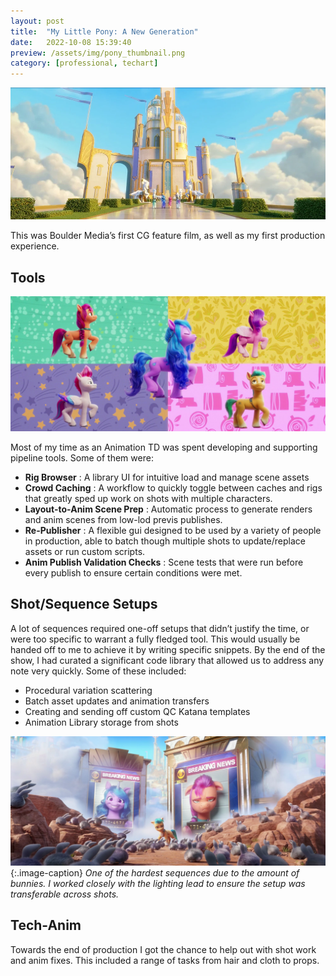 ```yaml
---
layout: post
title:  "My Little Pony: A New Generation"
date:   2022-10-08 15:39:40
preview: /assets/img/pony_thumbnail.png
category: [professional, techart]
---
```


![Picture 1](/assets/img/pony_header.webp)

This was Boulder Media’s first CG feature film, as well as my first production experience.

## Tools
![Picture 1](/assets/img/pony_2.png)

Most of my time as an Animation TD was spent developing and supporting pipeline tools. Some of them were:

- **Rig Browser** : A library UI for intuitive load and manage scene assets
- **Crowd Caching** : A workflow to quickly toggle between caches and rigs that greatly sped up work on shots with multiple characters.
- **Layout-to-Anim Scene Prep** : Automatic process to generate renders and anim scenes from low-lod previs publishes.
- **Re-Publisher** : A flexible gui designed to be used by a variety of people in production, able to batch though multiple shots to update/replace assets or run custom scripts.
- **Anim Publish Validation Checks** : Scene tests that were run before every publish to ensure certain conditions were met.

## Shot/Sequence Setups

A lot of sequences required one-off setups that didn’t justify the time, or were too specific to warrant a fully fledged tool. This would usually be handed off to me to achieve it by writing specific snippets. By the end of the show, I had curated a significant code library that allowed us to address any note very quickly. Some of these included:

- Procedural variation scattering
- Batch asset updates and animation transfers
- Creating and sending off custom QC Katana templates
- Animation Library storage from shots

![Picture 2](/assets/img/pony_bunnies.png)
{:.image-caption}
*One of the hardest sequences due to the amount of bunnies. I worked closely with the lighting lead to ensure the setup was transferable across shots.*

## Tech-Anim

Towards the end of production I got the chance to help out with shot work and anim fixes. This included a range of tasks from hair and cloth to props.